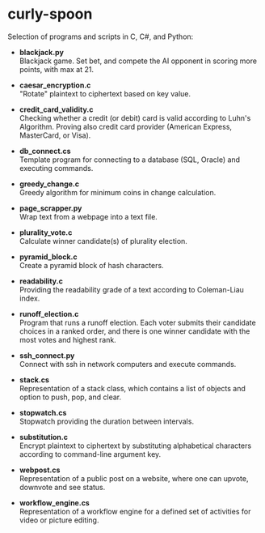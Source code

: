 # curly-spoon
Selection of programs and scripts in C, C#, and Python:

- **blackjack.py**\
Blackjack game. Set bet, and compete the AI opponent in scoring more points, with max at 21.
  
- **caesar_encryption.c**\
  "Rotate" plaintext to ciphertext based on key value.
  
- **credit_card_validity.c**\
  Checking whether a credit (or debit) card is valid according to Luhn's Algorithm. Proving also credit card provider (American Express, MasterCard, or Visa).

- **db_connect.cs**\
  Template program for connecting to a database (SQL, Oracle) and executing commands.
  
- **greedy_change.c**\
  Greedy algorithm for minimum coins in change calculation.
  
- **page_scrapper.py**\
  Wrap text from a webpage into a text file.
  
- **plurality_vote.c**\
  Calculate winner candidate(s) of plurality election.

- **pyramid_block.c**\
  Create a pyramid block of hash characters.

- **readability.c**\
  Providing the readability grade of a text according to Coleman-Liau index.

- **runoff_election.c**\
  Program that runs a runoff election. Each voter submits their candidate choices in a ranked order, and there is one winner candidate with the most votes and highest rank.

- **ssh_connect.py**\
  Connect with ssh in network computers and execute commands.

- **stack.cs**\
  Representation of a stack class, which contains a list of objects and option to push, pop, and clear.
  
- **stopwatch.cs**\
  Stopwatch providing the duration between intervals.
  
- **substitution.c**\
  Encrypt plaintext to ciphertext by substituting alphabetical characters according to command-line argument key.

- **webpost.cs**\
  Representation of a public post on a website, where one can upvote, downvote and see status.

- **workflow_engine.cs**\
  Representation of a workflow engine for a defined set of activities for video or picture editing.
